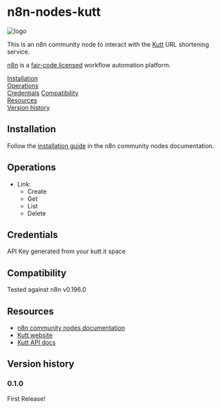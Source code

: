# n8n-nodes-kutt

![logo](./docs/logo.svg)

This is an n8n community node to interact with the [Kutt](https://kutt.it/) URL shortening service.

[n8n](https://n8n.io/) is a [fair-code licensed](https://docs.n8n.io/reference/license/) workflow automation platform.

[Installation](#installation)  
[Operations](#operations)  
[Credentials](#credentials)
[Compatibility](#compatibility)  
[Resources](#resources)  
[Version history](#version-history)

## Installation

Follow the [installation guide](https://docs.n8n.io/integrations/community-nodes/installation/) in the n8n community nodes documentation.

## Operations

* Link:
  * Create
  * Get
  * List
  * Delete

## Credentials

API Key generated from your kutt.it space

## Compatibility

Tested against n8n v0.196.0

## Resources

* [n8n community nodes documentation](https://docs.n8n.io/integrations/community-nodes/)
* [Kutt website](https://kutt.it/)
* [Kutt API docs](https://docs.kutt.it/)

## Version history

### 0.1.0

First Release!

